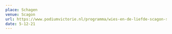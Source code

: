 ```yaml
---
place: Schagen
venue: Scagon
url: https://www.podiumvictorie.nl/programma/wies-en-de-liefde-scagon-schagen-5/12/21
date: 5-12-21
---
```

